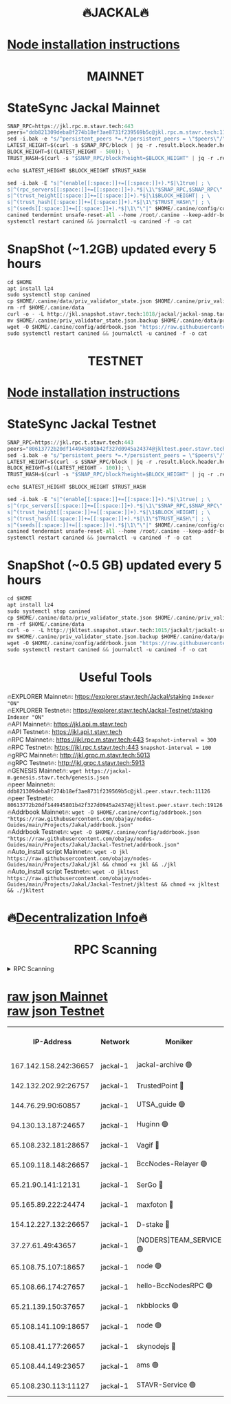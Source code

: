 <h1 align="center"> 🔥JACKAL🔥</h1>

[Node installation instructions](https://github.com/obajay/nodes-Guides/tree/main/Projects/Jakal)
=

<h1 align="center"> MAINNET</h1>

# StateSync Jackal Mainnet
```python
SNAP_RPC=https://jkl.rpc.m.stavr.tech:443
peers="ddb821309deba8f274b18ef3ae8731f239569b5c@jkl.rpc.m.stavr.tech:11126"
sed -i.bak -e "s/^persistent_peers *=.*/persistent_peers = \"$peers\"/" $HOME/.canine/config/config.toml
LATEST_HEIGHT=$(curl -s $SNAP_RPC/block | jq -r .result.block.header.height); \
BLOCK_HEIGHT=$((LATEST_HEIGHT - 500)); \
TRUST_HASH=$(curl -s "$SNAP_RPC/block?height=$BLOCK_HEIGHT" | jq -r .result.block_id.hash)

echo $LATEST_HEIGHT $BLOCK_HEIGHT $TRUST_HASH

sed -i.bak -E "s|^(enable[[:space:]]+=[[:space:]]+).*$|\1true| ; \
s|^(rpc_servers[[:space:]]+=[[:space:]]+).*$|\1\"$SNAP_RPC,$SNAP_RPC\"| ; \
s|^(trust_height[[:space:]]+=[[:space:]]+).*$|\1$BLOCK_HEIGHT| ; \
s|^(trust_hash[[:space:]]+=[[:space:]]+).*$|\1\"$TRUST_HASH\"| ; \
s|^(seeds[[:space:]]+=[[:space:]]+).*$|\1\"\"|" $HOME/.canine/config/config.toml
canined tendermint unsafe-reset-all --home /root/.canine --keep-addr-book
systemctl restart canined && journalctl -u canined -f -o cat
```
# SnapShot (~1.2GB) updated every 5 hours
```python
cd $HOME
apt install lz4
sudo systemctl stop canined
cp $HOME/.canine/data/priv_validator_state.json $HOME/.canine/priv_validator_state.json.backup
rm -rf $HOME/.canine/data
curl -o - -L http://jkl.snapshot.stavr.tech:1018/jackal/jackal-snap.tar.lz4 | lz4 -c -d - | tar -x -C $HOME/.canine --strip-components 2
mv $HOME/.canine/priv_validator_state.json.backup $HOME/.canine/data/priv_validator_state.json
wget -O $HOME/.canine/config/addrbook.json "https://raw.githubusercontent.com/obajay/nodes-Guides/main/Projects/Jakal/addrbook.json"
sudo systemctl restart canined && journalctl -u canined -f -o cat
```

<h1 align="center"> TESTNET</h1>

[Node installation instructions](https://github.com/obajay/nodes-Guides/tree/main/Projects/Jakal/Jackal-Testnet)
=

# StateSync Jackal Testnet
```python
SNAP_RPC=https://jkl.rpc.t.stavr.tech:443
peers="80613772b20df144945801b42f327d0945a24374@jkltest.peer.stavr.tech:19126"
sed -i.bak -e "s/^persistent_peers *=.*/persistent_peers = \"$peers\"/" $HOME/.canine/config/config.toml
LATEST_HEIGHT=$(curl -s $SNAP_RPC/block | jq -r .result.block.header.height); \
BLOCK_HEIGHT=$((LATEST_HEIGHT - 100)); \
TRUST_HASH=$(curl -s "$SNAP_RPC/block?height=$BLOCK_HEIGHT" | jq -r .result.block_id.hash)

echo $LATEST_HEIGHT $BLOCK_HEIGHT $TRUST_HASH

sed -i.bak -E "s|^(enable[[:space:]]+=[[:space:]]+).*$|\1true| ; \
s|^(rpc_servers[[:space:]]+=[[:space:]]+).*$|\1\"$SNAP_RPC,$SNAP_RPC\"| ; \
s|^(trust_height[[:space:]]+=[[:space:]]+).*$|\1$BLOCK_HEIGHT| ; \
s|^(trust_hash[[:space:]]+=[[:space:]]+).*$|\1\"$TRUST_HASH\"| ; \
s|^(seeds[[:space:]]+=[[:space:]]+).*$|\1\"\"|" $HOME/.canine/config/config.toml
canined tendermint unsafe-reset-all --home /root/.canine --keep-addr-book
systemctl restart canined && journalctl -u canined -f -o cat
```
# SnapShot (~0.5 GB) updated every 5 hours
```python
cd $HOME
apt install lz4
sudo systemctl stop canined
cp $HOME/.canine/data/priv_validator_state.json $HOME/.canine/priv_validator_state.json.backup
rm -rf $HOME/.canine/data
curl -o - -L http://jkltest.snapshot.stavr.tech:1015/jackalt/jackalt-snap.tar.lz4 | lz4 -c -d - | tar -x -C $HOME/.canine --strip-components 2
mv $HOME/.canine/priv_validator_state.json.backup $HOME/.canine/data/priv_validator_state.json
wget -O $HOME/.canine/config/addrbook.json "https://raw.githubusercontent.com/obajay/nodes-Guides/main/Projects/Jakal/Jackal-Testnet/addrbook.json"
sudo systemctl restart canined && journalctl -u canined -f -o cat
```

 <h1 align="center"> Useful Tools</h1>

🔥EXPLORER Mainnet🔥:      https://explorer.stavr.tech/Jackal/staking		        `Indexer "ON"` \
🔥EXPLORER Testnet🔥:      https://explorer.stavr.tech/Jackal-Testnet/staking     `Indexer "ON"` \
🔥API Mainnet🔥: 			 		 https://jkl.api.m.stavr.tech \
🔥API Testnet🔥: 			 		 https://jkl.api.t.stavr.tech \
🔥RPC Mainnet🔥:           https://jkl.rpc.m.stavr.tech:443              `Snapshot-interval = 300` \
🔥RPC Testnet🔥:           https://jkl.rpc.t.stavr.tech:443              `Snapshot-interval = 100` \
🔥gRPC Mainnet🔥:          http://jkl.grpc.m.stavr.tech:5013 \
🔥gRPC Testnet🔥:          http://jkl.grpc.t.stavr.tech:5913 \
🔥GENESIS Mainnet🔥:    `wget https://jackal-m.genesis.stavr.tech/genesis.json` \
🔥peer Mainnet🔥:					 `ddb821309deba8f274b18ef3ae8731f239569b5c@jkl.peer.stavr.tech:11126` \
🔥peer Testnet🔥:					 `80613772b20df144945801b42f327d0945a24374@jkltest.peer.stavr.tech:19126` \
🔥Addrbook Mainnet🔥:    ```wget -O $HOME/.canine/config/addrbook.json "https://raw.githubusercontent.com/obajay/nodes-Guides/main/Projects/Jakal/addrbook.json"``` \
🔥Addrbook Testnet🔥:    ```wget -O $HOME/.canine/config/addrbook.json "https://raw.githubusercontent.com/obajay/nodes-Guides/main/Projects/Jakal/Jackal-Testnet/addrbook.json"``` \
🔥Auto_install script Mainnet🔥: ```wget -O jkl https://raw.githubusercontent.com/obajay/nodes-Guides/main/Projects/Jakal/jkl && chmod +x jkl && ./jkl``` \
🔥Auto_install script Testnet🔥: ```wget -O jkltest https://raw.githubusercontent.com/obajay/nodes-Guides/main/Projects/Jakal/Jackal-Testnet/jkltest && chmod +x jkltest && ./jkltest```

🔥[Decentralization Info](https://github.com/obajay/StateSync-snapshots/tree/main/Projects/Jackal/Decentralization)🔥
=

<h1 align="center"> RPC Scanning</h1>

<details>
<summary>RPC Scanning</summary>

<h2 align="center"> We scan nodes in real time every 4 hours. And we provide the final result of RPC endpoints.
We cannot influence the operation of these nodes in any way. </h2>


```python
If Voting Power is higher than 0 --> then the Node is a validator of the network and may be subject to attack and be a potential threat to the chain.
```
```python
We marked such validators with a red symbol
```

</details>

[raw json Mainnet](https://rpc-check.jaclalm.stavr.tech/jaclalm/rpc-jaclalm-result.json) \
[raw json Testnet](https://github.com/obajay/StateSync-snapshots/tree/main/Projects/Jackal/Rpc-Check-Testnet)
=

<table><tr><th>IP-Address</th><th>Network</th><th>Moniker</th><th>Latest Block Height</th><th>Earliest Block Height</th><th>Catching Up</th><th>Tx Index</th><th>Voting Power</th><th>Scan Time</th></tr><tr><td>167.142.158.242:36657</td><td>jackal-1</td><td>jackal-archive 🟢</td><td>6684192</td><td>2770293</td><td>False</td><td>on</td><td>0</td><td>2024-02-29T16:05:48.340172641UTC</td></tr><tr><td>142.132.202.92:26757</td><td>jackal-1</td><td>TrustedPoint 🔴</td><td>6684184</td><td>6129401</td><td>False</td><td>on</td><td>291194</td><td>2024-02-29T16:04:59.308658204UTC</td></tr><tr><td>144.76.29.90:60857</td><td>jackal-1</td><td>UTSA_guide 🟢</td><td>6684189</td><td>6280001</td><td>False</td><td>on</td><td>0</td><td>2024-02-29T16:05:30.722179669UTC</td></tr><tr><td>94.130.13.187:24657</td><td>jackal-1</td><td>Huginn 🟢</td><td>6588265</td><td>6424001</td><td>False</td><td>on</td><td>0</td><td>2024-02-29T16:05:51.102998078UTC</td></tr><tr><td>65.108.232.181:28657</td><td>jackal-1</td><td>Vagif 🔴</td><td>6684190</td><td>6462201</td><td>False</td><td>off</td><td>60003</td><td>2024-02-29T16:05:35.464634654UTC</td></tr><tr><td>65.109.118.148:26657</td><td>jackal-1</td><td>BccNodes-Relayer 🟢</td><td>6684189</td><td>6489001</td><td>False</td><td>on</td><td>0</td><td>2024-02-29T16:05:28.459548718UTC</td></tr><tr><td>65.21.90.141:12131</td><td>jackal-1</td><td>SerGo 🔴</td><td>6684183</td><td>6584183</td><td>False</td><td>off</td><td>51100</td><td>2024-02-29T16:04:54.970068283UTC</td></tr><tr><td>95.165.89.222:24474</td><td>jackal-1</td><td>maxfoton 🔴</td><td>6684190</td><td>6584189</td><td>False</td><td>off</td><td>117661</td><td>2024-02-29T16:05:35.899821025UTC</td></tr><tr><td>154.12.227.132:26657</td><td>jackal-1</td><td>D-stake 🔴</td><td>6684182</td><td>6591001</td><td>False</td><td>off</td><td>130261</td><td>2024-02-29T16:04:45.837227793UTC</td></tr><tr><td>37.27.61.49:43657</td><td>jackal-1</td><td>[NODERS]TEAM_SERVICE 🟢</td><td>6684181</td><td>6591201</td><td>False</td><td>on</td><td>0</td><td>2024-02-29T16:04:43.096682773UTC</td></tr><tr><td>65.108.75.107:18657</td><td>jackal-1</td><td>node 🟢</td><td>6684187</td><td>6616732</td><td>False</td><td>on</td><td>0</td><td>2024-02-29T16:05:19.979284423UTC</td></tr><tr><td>65.108.66.174:27657</td><td>jackal-1</td><td>hello-BccNodesRPC 🟢</td><td>6684189</td><td>6628401</td><td>False</td><td>on</td><td>0</td><td>2024-02-29T16:05:31.034939690UTC</td></tr><tr><td>65.21.139.150:37657</td><td>jackal-1</td><td>nkbblocks 🟢</td><td>6684183</td><td>6639001</td><td>False</td><td>on</td><td>0</td><td>2024-02-29T16:04:54.672280475UTC</td></tr><tr><td>65.108.141.109:18657</td><td>jackal-1</td><td>node 🟢</td><td>6684182</td><td>6643057</td><td>False</td><td>on</td><td>0</td><td>2024-02-29T16:04:48.227335581UTC</td></tr><tr><td>65.108.41.177:26657</td><td>jackal-1</td><td>skynodejs 🔴</td><td>6684192</td><td>6668001</td><td>False</td><td>on</td><td>83703</td><td>2024-02-29T16:05:48.831158124UTC</td></tr><tr><td>65.108.44.149:23657</td><td>jackal-1</td><td>ams 🟢</td><td>6684190</td><td>6672643</td><td>False</td><td>on</td><td>0</td><td>2024-02-29T16:05:36.236722508UTC</td></tr><tr><td>65.108.230.113:11127</td><td>jackal-1</td><td>STAVR-Service 🟢</td><td>6684190</td><td>6683401</td><td>False</td><td>on</td><td>0</td><td>2024-02-29T16:05:38.611308338UTC</td></tr></table>
